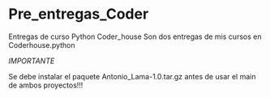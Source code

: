 # Pre_entregas_Coder
Entregas de curso Python Coder_house
Son dos entregas de mis cursos en Coderhouse.python

*IMPORTANTE*

Se debe instalar el paquete Antonio_Lama-1.0.tar.gz antes de usar el main de ambos proyectos!!!




